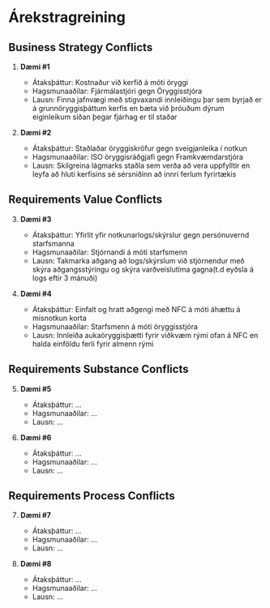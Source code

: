 # Árekstragreining

## Business Strategy Conflicts
1. **Dæmi #1**  
   - Átaksþáttur: Kostnaður við kerfið á móti öryggi  
   - Hagsmunaaðilar: Fjármálastjóri gegn Öryggisstjóra
   - Lausn: Finna jafnvægi með stigvaxandi innleiðingu þar sem byrjað er á grunnöryggisþáttum kerfis en bæta við þróuðum dýrum eiginleikum síðan þegar fjárhag er til staðar 

2. **Dæmi #2**  
   - Átaksþáttur: Staðlaðar öryggiskröfur gegn sveigjanleika í notkun 
   - Hagsmunaaðilar: ISO öryggisráðgjafi gegn Framkvæmdarstjóra 
   - Lausn: Skilgreina lágmarks staðla sem verða að vera uppfylltir en leyfa að hluti kerfisins sé sérsniðinn að innri ferlum fyrirtækis

## Requirements Value Conflicts
3. **Dæmi #3**  
   - Átaksþáttur: Yfirlit yfir notkunarlogs/skýrslur gegn persónuvernd starfsmanna
   - Hagsmunaaðilar: Stjórnandi á móti starfsmenn
   - Lausn: Takmarka aðgang að logs/skýrslum við stjórnendur með skýra aðgangsstýringu og skýra varðveislutíma gagna(t.d eyðsla á logs eftir 3 mánuði)

4. **Dæmi #4**  
   - Átaksþáttur: Einfalt og hratt aðgengi með NFC á móti áhættu á misnotkun korta
   - Hagsmunaaðilar: Starfsmenn á móti öryggisstjóra
   - Lausn: Innleiða aukaöryggisþætti fyrir viðkvæm rými ofan á NFC en halda einföldu ferli fyrir almenn rými

## Requirements Substance Conflicts
5. **Dæmi #5**  
   - Átaksþáttur: …  
   - Hagsmunaaðilar: …  
   - Lausn: …  

6. **Dæmi #6**  
   - Átaksþáttur: …  
   - Hagsmunaaðilar: …  
   - Lausn: …  

## Requirements Process Conflicts
7. **Dæmi #7**  
   - Átaksþáttur: …  
   - Hagsmunaaðilar: …  
   - Lausn: …  

8. **Dæmi #8**  
   - Átaksþáttur: …  
   - Hagsmunaaðilar: …  
   - Lausn: …  
